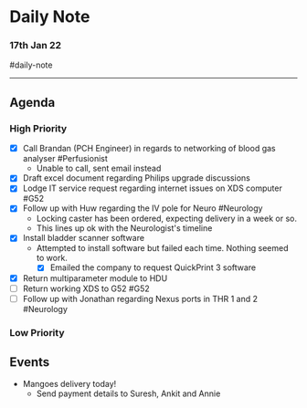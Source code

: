 # Daily Note
### 17th Jan 22

#daily-note 

---

## Agenda
### High Priority
- [x] Call Brandan (PCH Engineer) in regards to networking of blood gas analyser #Perfusionist 
	- Unable to call, sent email instead
- [x] Draft excel document regarding Philips upgrade discussions
- [x] Lodge IT service request regarding internet issues on XDS computer #G52 
- [x] Follow up with Huw regarding the IV pole for Neuro #Neurology 
	- Locking caster has been ordered, expecting delivery in a week or so.
	- This lines up ok with the Neurologist's timeline
- [x] Install bladder scanner software
	- Attempted to install software but failed each time. Nothing seemed to work.
		- [x] Emailed the company to request QuickPrint 3 software
- [x] Return multiparameter module to HDU
- [ ] Return working XDS to G52 #G52 
- [ ] Follow up with Jonathan regarding Nexus ports in THR 1 and 2 #Neurology 

### Low Priority


## Events
- Mangoes delivery today!
	- Send payment details to Suresh, Ankit and Annie